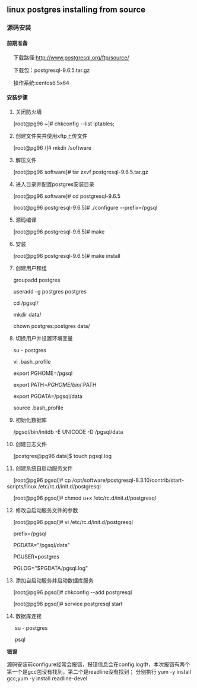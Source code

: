 ## linux postgres installing from source

### 源码安装

#### 前期准备

&ensp; &ensp;下载路径:http://www.postgresql.org/ftp/source/

&ensp; &ensp;下载包：postgresql-9.6.5.tar.gz

&ensp; &ensp;操作系统:centos6.5x64

#### 安装步骤

1. 关闭防火墙

&ensp; &ensp;[root@pg96 ~]# chkconfig --list iptables;

2. 创建文件夹并使用xftp上传文件

&ensp; &ensp;[root@pg96 /]# mkdir /software

3. 解压文件

&ensp; &ensp;[root@pg96 software]# tar zxvf postgresql-9.6.5.tar.gz 

4. 进入目录并配置postgres安装目录

&ensp; &ensp;[root@pg96 software]# cd postgresql-9.6.5 

&ensp; &ensp;[root@pg96 postgresql-9.6.5]# ./configure --prefix=/pgsql

5. 源码编译

&ensp; &ensp;[root@pg96 postgresql-9.6.5]# make

6. 安装

&ensp; &ensp;[root@pg96 postgresql-9.6.5]# make install

7. 创建用户和组

&ensp; &ensp;groupadd postgres

&ensp; &ensp;useradd -g postgres postgres

&ensp; &ensp;cd /pgsql/

&ensp; &ensp;mkdir data/

&ensp; &ensp;chown postgres:postgres data/

8. 切换用户并设置环境变量

&ensp; &ensp;su - postgres

&ensp; &ensp;vi .bash_profile

&ensp; &ensp;export PGHOME=/pgsql

&ensp; &ensp;export PATH=$PGHOME/bin/:$PATH

&ensp; &ensp;export PGDATA=/pgsql/data

&ensp; &ensp;source .bash_profile

9. 初始化数据库

&ensp; &ensp;/pgsql/bin/initdb  -E UNICODE -D /pgsql/data


10. 创建日志文件 

&ensp; &ensp;[postgres@pg96 data]$ touch pgsql.log


11. 创建系统自启动服务文件

&ensp; &ensp;[root@pg96 pgsql]# cp /opt/software/postgresql-8.3.10/contrib/start-scripts/linux /etc/rc.d/init.d/postgresql

&ensp; &ensp;[root@pg96 pgsql]# chmod u+x /etc/rc.d/init.d/postgresql


12. 修改自启动服务文件的参数

&ensp; &ensp;[root@pg96 pgsql]# vi /etc/rc.d/init.d/postgresql

&ensp; &ensp;prefix=/pgsql

&ensp; &ensp;PGDATA="/pgsql/data"

&ensp; &ensp;PGUSER=postgres

&ensp; &ensp;PGLOG="$PGDATA/pgsql.log"

13. 添加自启动服务并启动数据库服务

&ensp; &ensp;[root@pg96 pgsql]# chkconfig --add postgresql

&ensp; &ensp;[root@pg96 pgsql]# service postgresql start

14. 数据库连接

&ensp; &ensp; su - postgres

&ensp; &ensp; psql


**错误**

源码安装前configure经常会报错，报错信息会在config.log中，本次报错有两个第一个是gcc包没有找到，第二个是readline没有找到；
分别执行 yum -y install gcc;yum -y install readline-devel



